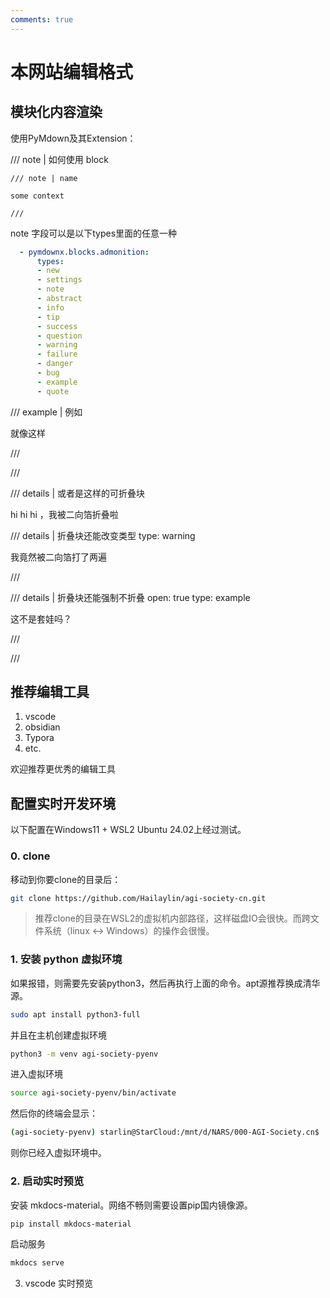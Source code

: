 ```yaml
---
comments: true
---
```


# 本网站编辑格式

## 模块化内容渲染

使用PyMdown及其Extension：

/// note | 如何使用 block

````
/// note | name

some context

///
````

note 字段可以是以下types里面的任意一种

````yaml
  - pymdownx.blocks.admonition:
      types:
      - new
      - settings
      - note
      - abstract
      - info
      - tip
      - success
      - question
      - warning
      - failure
      - danger
      - bug
      - example
      - quote
````

/// example | 例如

就像这样

///

///

/// details | 或者是这样的可折叠块

hi hi hi ，我被二向箔折叠啦


/// details | 折叠块还能改变类型
    type: warning

我竟然被二向箔打了两遍

///


/// details | 折叠块还能强制不折叠
    open: true
    type: example

这不是套娃吗？

///


///





## 推荐编辑工具

1. vscode
2. obsidian
3. Typora
4. etc.

欢迎推荐更优秀的编辑工具

## 配置实时开发环境

以下配置在Windows11 + WSL2 Ubuntu 24.02上经过测试。

### 0. clone

移动到你要clone的目录后：

````bash
git clone https://github.com/Hailaylin/agi-society-cn.git
````

> 推荐clone的目录在WSL2的虚拟机内部路径，这样磁盘IO会很快。而跨文件系统（linux <->  Windows）的操作会很慢。

### 1. 安装 python 虚拟环境


如果报错，则需要先安装python3，然后再执行上面的命令。apt源推荐换成清华源。

````bash
sudo apt install python3-full
````

并且在主机创建虚拟环境

````bash 
python3 -m venv agi-society-pyenv
````

进入虚拟环境

````bash
source agi-society-pyenv/bin/activate
````

然后你的终端会显示：
````bash
(agi-society-pyenv) starlin@StarCloud:/mnt/d/NARS/000-AGI-Society.cn$
````

则你已经入虚拟环境中。


### 2. 启动实时预览

安装 mkdocs-material。网络不畅则需要设置pip国内镜像源。

````bash
pip install mkdocs-material
````

启动服务

````bash
mkdocs serve
````

3. vscode 实时预览

